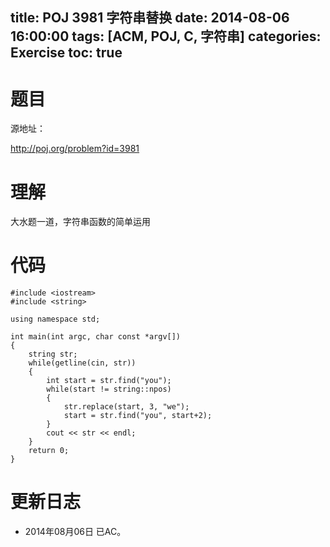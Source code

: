﻿title: POJ 3981 字符串替换
date: 2014-08-06 16:00:00
tags: [ACM, POJ, C, 字符串]
categories: Exercise
toc: true
---
# 题目
源地址：

http://poj.org/problem?id=3981

# 理解
大水题一道，字符串函数的简单运用

<!-- more -->

# 代码
```
#include <iostream>
#include <string>

using namespace std;

int main(int argc, char const *argv[])
{
	string str;
	while(getline(cin, str))
	{
		int start = str.find("you");
		while(start != string::npos) 
		{
			str.replace(start, 3, "we");
			start = str.find("you", start+2); 
		}
		cout << str << endl;
	}
	return 0;
}
```
	
# 更新日志
- 2014年08月06日 已AC。